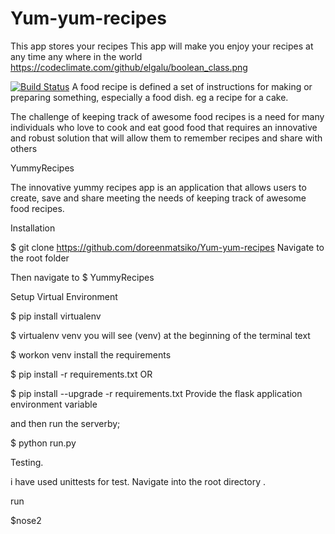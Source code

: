 # Yum-yum-recipes
This app stores your recipes
This app will make you enjoy your recipes at any time any where in the world
https://codeclimate.com/github/elgalu/boolean_class.png

[![Build Status](https://travis-ci.org/doreenmatsiko/Yum-yum-recipes.svg?branch=develop)](https://travis-ci.org/doreenmatsiko/Yum-yum-recipes)
A food recipe is defined a set of instructions for making or preparing something, especially a food dish. eg a recipe for a cake.

The challenge of keeping track of awesome food recipes is a need for many individuals who love to cook and eat good food that requires an innovative and robust solution that will allow them to remember recipes and share with others

YummyRecipes

The innovative yummy recipes app is an application that allows users to create, save and share meeting the needs of keeping track of awesome food recipes.

Installation

$ git clone https://github.com/doreenmatsiko/Yum-yum-recipes
Navigate to the root folder

Then navigate to $ YummyRecipes

Setup Virtual Environment

$ pip install virtualenv

$ virtualenv venv
you will see (venv) at the beginning of the terminal text

$ workon venv
install the requirements

$ pip install  -r requirements.txt
OR

$ pip install --upgrade -r requirements.txt
Provide the flask application environment variable

and then run the serverby;

$ python run.py

Testing.

i have used unittests for test. Navigate into the root directory .

 run

  $nose2